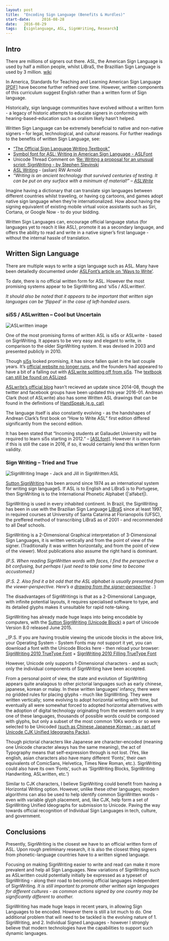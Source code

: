 ```yaml
---
layout:	post
title:	"Encoding Sign Language (Benefits & Hurdles)"
start-date: 	2016-08-28
date:	2016-08-29
tags:	[signlanguage, ASL, SignWriting, Research]
---
```


## Intro

There are millions of signers out there. ASL, the American Sign Language is used by half a million people, whilst LiBraS, the Brazillian Sign Language is used by 3 million. [wiki](https://en.wikipedia.org/wiki/List_of_sign_languages_by_number_of_native_signers)

In America, Standards for Teaching and Learning American Sign Language [[PDF]](https://aslta.org/wp-content/uploads/2014/07/National_ASL_Standards.pdf) have become further refined over time. However, written components of this curriculum suggest English rather than a written form of Sign language. 

Historically, sign language communities have evolved without a written form - a legacy of historic attempts to educate signers in conforming with hearing-based-education such as oralism likely hasn’t helped.

Written Sign Language can be extremely beneficial to native and non-native signers – for legal, technological, and cultural reasons. For further readings to the benefits of written Sign Language, see:

- [“The Official Sign Language Writing Textbook”](http://aslized.org/learningsi5s/)
- [Symbol font for ASL: Writing in American Sign Language - ASLFont](https://aslfont.github.io/Symbol-Font-For-ASL/index.html)
- Unicode Thread Comment on ‘[Re: Writing a proposal for an unusual script: SignWriting - by Stephen Slevinski](http://unicode.org/mail-arch/unicode-ml/y2010-m06/0279.html)
- [ASL Writing](http://www.aslian.com/) - (aslian) RW Arnold
- _“Writing is an ancient technology that survived centuries of testing. It can be put on any surface with a minimum of material!” – [ASLWrite](http://www.aslwrite.com/about_aslwrite/)_


Imagine having a dictionary that can translate sign languages between different countries whilst traveling, or having cg cartoons, and games adopt native sign language when they’re internationalized. How about having the signing equivalent of existing mobile virtual voice assistants such as Siri, Cortana, or Google Now - to do your bidding.

Written Sign Languages can, encourage official language status (for languages yet to reach it like ASL), promote it as a secondary language, and offers the ability to read and write in a native signer’s first language - without the internal hassle of translation.

## Written Sign Language

There are multiple ways to write a sign language such as ASL. Many have been detailedly documented under [ASLFont’s article on ‘Ways to Write’](https://aslfont.github.io/Symbol-Font-For-ASL/ways-to-write.html).

To date, there is no official written form for ASL. However the most promising systems appear to be SignWriting and ‘si5s / ASLwritten’.

_It should also be noted that it appears to be important that written sign languages can be ‘flipped’ in the case of left-handed users._

### si5S / ASLwritten – Cool but Uncertain

![ASLwritten image](_posts_assets/aslwrite-bob.png)

One of the most promising forms of written ASL is si5s or ASLwrite - based on SignWriting. It appears to be very easy and elegant to write, in comparison to the older SignWriting system. It was devised in 2003 and presented publicly in 2010.

Though [si5s](https://en.wikipedia.org/wiki/Si5s) looked promising, it has since fallen quiet in the last couple years. It’s [official website no longer runs](http://www.si5s.com/), and the founders had appeared to have a bit of a falling out with [ASLwrite splitting off from si5s](https://www.quora.com/Why-did-ASLwrite-split-from-si5s). The [textbook can still be found on ASLized](http://aslized.org/category/si5s/).

[ASLwrite’s official blog](http://www.aslwrite.com/) hasn’t recieved an update since 2014-08, though the twitter and facebook groups have been updated this year 2016-01. Andrean Clark (host of ASLwrite) also has some Written ASL drawings that can be found in the definitions of [HandSpeak (e.g. cat)](http://www.handspeak.com/word/list/index.php?abc=ca&id=334)

The language itself is also constantly evolving - as the handshapes of Andrean Clark’s first book on “How to Write ASL” first edition differed significantly from the second edition.

It has been stated that “Incoming students at Gallaudet University will be required to learn si5s starting in 2012.” – [[ASLfont]](https://aslfont.github.io/Symbol-Font-For-ASL/ways-to-write.html). However it is uncertain if this is still the case in 2016, if so, it would certainly lend this written form validity. 

### Sign Writing – Tried and True

![SignWriting Image - Jack and Jill in SignWritten:ASL](_posts_assets/Jack_and_Jill.gif)

[Sutton SignWriting](https://en.wikipedia.org/wiki/SignWriting) has been around since 1974 as an international system for writing sign languageS. If ASL is to English and LiBraS is to Portugese, then SignWriting is to the International Phonetic Alphabet (\|ˈalfəbɛt\|).

SignWriting is used in every inhabited continent. In Brazil, the SignWriting has been in use with the Brazilian Sign Language [LiBraS](https://en.wikipedia.org/wiki/Brazilian_Sign_Language) since at least 1997, in required courses at University of Santa Catarina at Florianopolis (UFSC), the preffered method of transcribing LiBraS as of 2001 - and recommended to all Deaf schools.

SignWriting is a 2-Dimensional Graphical interpretation of 3-Dimensional Sign Languages, it is written vertically and from the point of view of the signer. (Traditionally it was written horizontally, and from the point of view of the viewer). Most publications also assume the right hand is dominant.

_(P.S. When reading SignWritten words with faces, I find the perspective a bit confusing, but perhaps I just need to take some time to become accustomed.)_

_(P.S. 2. Also find it a bit odd that the ASL alphabet is usually presented from the viewer-perspective. Here’s a [drawing from the signer-perspective](https://au.pinterest.com/pin/107523509827901705/) ._ )

The disadvantages of SignWritings is that as a 2-Dimensional Language, with infinite potential layouts, it requires specialised software to type, and its detailed glyphs makes it unsuitable for rapid note-taking.

SignWriting has already made huge leaps into being encodable by computers, with the [Sutton SignWriting (Unicode Block)](https://en.wikipedia.org/wiki/Sutton_SignWriting_(Unicode_block)) a part of Unicode Version 8.0 released June 2015.

_(P.S. If you are having trouble viewing the unicode blocks in the above link, your Operating System - System Fonts may not support it yet, you can download a font with the Unicode Blocks here - then reload your browser: [SignWriting 2010 TrueType Font](https://cdn.rawgit.com/Slevinski/signwriting_2010_fonts/master/fonts/SignWriting%202010.ttf) + [SignWriting 2010 Filling TrueType Font](https://cdn.rawgit.com/Slevinski/signwriting_2010_fonts/master/fonts/SignWriting%202010%20Filling.ttf)

However, Unicode only supports 1-Dimensional characters - and as such; only the individual components of SignWriting have been accepted.

From a personal point of view, the state and evolution of SignWriting appears quite analagous to other pictorial languages such as early chinese, japanese, korean or malay. In these written languages’ infancy, there were no gridded rules for placing glyphs - much like SignWriting. They were written vertically; some evolving to adopt horizontal writing with time, but eventually all were somewhat forced to adopted horizontal alternatives with the adoption of digital technology originating from the western world. In any one of these languages, thousands of possible words could be composed with glyphs, but only a subset of the most common 10Ks words or so were selected to be Unicoded [(such as Chinese,Japanese,Korean - as part of Unicode CJK Unified Ideographs Packs)](https://en.wikipedia.org/wiki/CJK_Unified_Ideographs).

Though pictorial characters like Japanese are character-encoded (meaning one Unicode character always has the same meaning), the act of Typography means that self-expression through is not lost. (Yes, like english, asian characters also have many different ‘Fonts’, their own equivalents of ComicSans, Helvetica, Times New Roman, etc.). SignWriting could also have its own ‘Fonts’, such as ‘SignWriting Blocks, SignWriting Handwriting, ASLwritten, etc.’)

Similar to CJK characters, I believe SignWriting could benefit from having a Horizontal Writing option. However, unlike these other languages; modern algorithms can also be used to help identify common SignWritten words - even with variable glyph placement, and, like CJK, help form a set of SignWriting Unified Ideographs for submission to Unicode. Paving the way towards official recognition of Individual Sign Languages in tech, culture, and government.

## Conclusions

Presently, SignWriting is the closest we have to an official written form of ASL. Upon rough preliminary research, it is also the closest thing signers from phonetic-language countries have to a written signed language.

Focusing on making SignWriting easier to write and read can make it more prevalent and help all Sign Languages. New variations of SignWriting such as ASLwritten could potentially initially be expressed as a typeset of SignWriting - along their road to becoming official languages independent of SignWriting. _It is still important to promote other written sign languages for different cultures - as common actions signed by one country may be significantly different to another._

SignWriting has made huge leaps in recent years, in allowing Sign Languages to be encoded. However there is still a lot much to do. One additional problem that will need to be tackled is the evolving nature of 1. SignWriting, and 2. Individual Signed Languages - however I strongly believe that modern technologies have the capabilities to support such dynamic languages.

